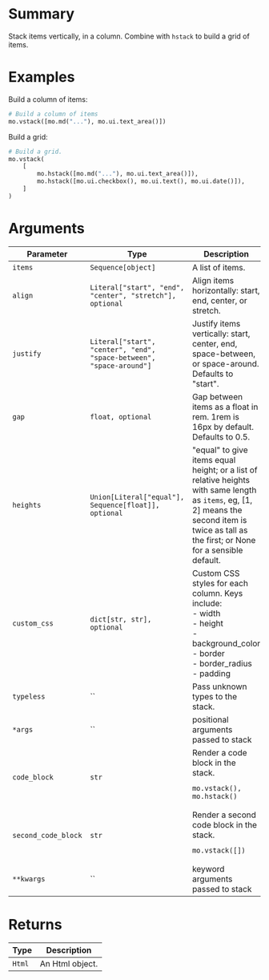 # Summary
Stack items vertically, in a column.
Combine with `hstack` to build a grid of items.

# Examples
Build a column of items:
```python
# Build a column of items
mo.vstack([mo.md("..."), mo.ui.text_area()])
```
Build a grid:
```python
# Build a grid.
mo.vstack(
    [
        mo.hstack([mo.md("..."), mo.ui.text_area()]),
        mo.hstack([mo.ui.checkbox(), mo.ui.text(), mo.ui.date()]),
    ]
)
```


# Arguments
| Parameter | Type | Description |
|-----------|------|-------------|
| `items` | `Sequence[object]` | A list of items. |
| `align` | `Literal["start", "end", "center", "stretch"], optional` | Align items horizontally: start, end, center, or stretch. |
| `justify` | `Literal["start", "center", "end", "space-between", "space-around"]` | Justify items vertically: start, center, end, space-between, or space-around. Defaults to "start". |
| `gap` | `float, optional` | Gap between items as a float in rem. 1rem is 16px by default. Defaults to 0.5. |
| `heights` | `Union[Literal["equal"], Sequence[float]], optional` | "equal" to give items equal height; or a list of relative heights with same length as `items`, eg, [1, 2] means the second item is twice as tall as the first; or None for a sensible default. |
| `custom_css` | `dict[str, str], optional` | Custom CSS styles for each column. Keys include:<br>- width<br>- height<br>- background_color<br>- border<br>- border_radius<br>- padding |
| `typeless` | `` | Pass unknown types to the stack. |
| `*args` | `` | positional arguments passed to stack |
| `code_block` | `str` | Render a code block in the stack. <pre><code>mo.vstack(),<br>mo.hstack()</code></pre> |
| `second_code_block` | `str` | Render a second code block in the stack. <pre><code>mo.vstack([])</code></pre> |
| `**kwargs` | `` | keyword arguments passed to stack |

# Returns
| Type | Description |
|------|-------------|
| `Html` | An Html object. |
